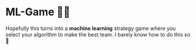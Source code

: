 # ML-Game 🤖💀
Hopefully this turns into a **machine learning** strategy game where you select your algorithm to make the best team.
I barely know how to do this so 🤞
